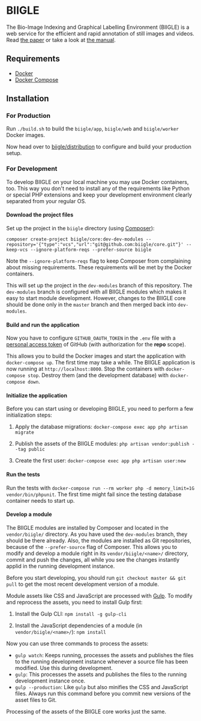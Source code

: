 # BIIGLE

The Bio-Image Indexing and Graphical Labelling Environment (BIIGLE) is a web service for the efficient and rapid annotation of still images and videos. Read <a href="https://doi.org/10.3389/fmars.2017.00083">the paper</a> or take a look at <a href="https://biigle.de/manual">the manual</a>.

## Requirements

- [Docker](https://docs.docker.com/install/)
- [Docker Compose](https://docs.docker.com/compose/install/)

## Installation

### For Production

Run `./build.sh` to build the `biigle/app`, `biigle/web` and `biigle/worker` Docker images.

Now head over to [biigle/distribution](https://github.com/biigle/distribution) to configure and build your production setup.

### For Development

To develop BIIGLE on your local machine you may use Docker containers, too. This way you don't need to install any of the requirements like Python or special PHP extensions and keep your development environment clearly separated from your regular OS.

#### Download the project files

Set up the project in the `biigle` directory (using [Composer](https://getcomposer.org/doc/00-intro.md)):

```
composer create-project biigle/core:dev-dev-modules --repository='{"type":"vcs","url":"git@github.com:biigle/core.git"}' --keep-vcs --ignore-platform-reqs --prefer-source biigle
```

Note the `--ignore-platform-reqs` flag to keep Composer from complaining about missing requirements. These requirements will be met by the Docker containers.

This will set up the project in the `dev-modules` branch of this repository. The `dev-modules` branch is configured with all BIIGLE modules which makes it easy to start module development. However, changes to the BIIGLE core should be done only in the `master` branch and then merged back into `dev-modules`.

#### Build and run the application

Now you have to configure `GITHUB_OAUTH_TOKEN` in the `.env` file with a [personal access token](https://help.github.com/articles/creating-a-personal-access-token-for-the-command-line/) of GitHub (with authorization for the **repo** scope).

This allows you to build the Docker images and start the application with `docker-compose up`. The first time may take a while. The BIIGLE application is now running at `http://localhost:8000`. Stop the containers with `docker-compose stop`. Destroy them (and the development database) with `docker-compose down`.

#### Initialize the application

Before you can start using or developing BIIGLE, you need to perform a few initialization steps:

1. Apply the database migrations: `docker-compose exec app php artisan migrate`

2. Publish the assets of the BIIGLE modules: `php artisan vendor:publish --tag public`

3. Create the first user: `docker-compose exec app php artisan user:new`

#### Run the tests

Run the tests with `docker-compose run --rm worker php -d memory_limit=1G vendor/bin/phpunit`. The first time might fail since the testing database container needs to start up.

#### Develop a module

The BIIGLE modules are installed by Composer and located in the `vendor/biigle/` directory. As you have used the `dev-modules` branch, they should be there already. Also, the modules are installed as Git repositories, because of the `--prefer-source` flag of Composer. This allows you to modify and develop a module right in its `vendor/biigle/<name>/` directory, commit and push the changes, all while you see the changes instantly applid in the running development instance.

Before you start developing, you should run `git checkout master && git pull` to get the most recent development version of a module.

Module assets like CSS and JavaScript are processed with [Gulp](https://gulpjs.com/). To modify and reprocess the assets, you need to install Gulp first:

1. Install the Gulp CLI: `npm install -g gulp-cli`

2. Install the JavaScript dependencies of a module (in `vendor/biigle/<name>/`): `npm install`

Now you can use three commands to process the assets:

- `gulp watch`: Keeps running, processes the assets and publishes the files to the running development instance whenever a source file has been modified. Use this during development.
- `gulp`: This processes the assets and publishes the files to the running development instance once.
- `gulp --production`: Like `gulp` but also minifies the CSS and JavaScript files. Always run this command before you commit new versions of the asset files to Git.

Processing of the assets of the BIIGLE core works just the same.
